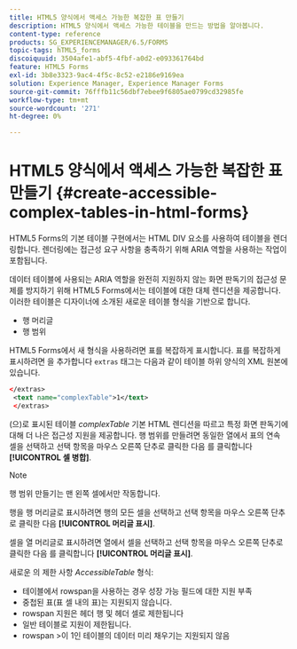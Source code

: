 ```yaml
---
title: HTML5 양식에서 액세스 가능한 복잡한 표 만들기
description: HTML5 양식에서 액세스 가능한 테이블을 만드는 방법을 알아봅니다.
content-type: reference
products: SG_EXPERIENCEMANAGER/6.5/FORMS
topic-tags: hTML5_forms
discoiquuid: 3504afe1-abf5-4fbf-a0d2-e093361764bd
feature: HTML5 Forms
exl-id: 3b8e3323-9ac4-4f5c-8c52-e2186e9169ea
solution: Experience Manager, Experience Manager Forms
source-git-commit: 76fffb11c56dbf7ebee9f6805ae0799cd32985fe
workflow-type: tm+mt
source-wordcount: '271'
ht-degree: 0%

---
```


# HTML5 양식에서 액세스 가능한 복잡한 표 만들기 {#create-accessible-complex-tables-in-html-forms}

HTML5 Forms의 기본 테이블 구현에서는 HTML DIV 요소를 사용하여 테이블을 렌더링합니다. 렌더링에는 접근성 요구 사항을 충족하기 위해 ARIA 역할을 사용하는 작업이 포함됩니다.

데이터 테이블에 사용되는 ARIA 역할을 완전히 지원하지 않는 화면 판독기의 접근성 문제를 방지하기 위해 HTML5 Forms에서는 테이블에 대한 대체 렌디션을 제공합니다. 이러한 테이블은 디자이너에 소개된 새로운 테이블 형식을 기반으로 합니다.

* 행 머리글
* 행 범위

HTML5 Forms에서 새 형식을 사용하려면 표를 복잡하게 표시합니다. 표를 복잡하게 표시하려면 을 추가합니다 `extras` 태그는 다음과 같이 테이블 하위 양식의 XML 원본에 있습니다.

```xml
</extras>
 <text name="complexTable">1</text>
 </extras>
```

(으)로 표시된 테이블 *complexTable* 기본 HTML 렌디션을 따르고 특정 화면 판독기에 대해 더 나은 접근성 지원을 제공합니다.  행 범위를 만들려면 동일한 열에서 표의 연속 셀을 선택하고 선택 항목을 마우스 오른쪽 단추로 클릭한 다음 를 클릭합니다 **[!UICONTROL 셀 병합]**.

>[!NOTE]
>
>행 범위 만들기는 맨 왼쪽 셀에서만 작동합니다.

행을 행 머리글로 표시하려면 행의 모든 셀을 선택하고 선택 항목을 마우스 오른쪽 단추로 클릭한 다음 **[!UICONTROL 머리글 표시]**.

셀을 열 머리글로 표시하려면 열에서 셀을 선택하고 선택 항목을 마우스 오른쪽 단추로 클릭한 다음 를 클릭합니다 **[!UICONTROL 머리글 표시]**.

새로운 의 제한 사항 *AccessibleTable* 형식:

* 테이블에서 rowspan을 사용하는 경우 성장 가능 필드에 대한 지원 부족
* 중첩된 표(표 셀 내의 표)는 지원되지 않습니다.
* rowspan 지원은 헤더 행 및 헤더 셀로 제한됩니다
* 일반 테이블로 지원이 제한됩니다.
* rowspan >이 1인 테이블의 데이터 미리 채우기는 지원되지 않음
